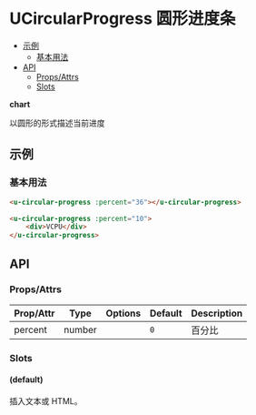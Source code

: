 <!-- 该 README.md 根据 api.yaml 和 docs/*.md 自动生成，为了方便在 GitHub 和 NPM 上查阅。如需修改，请查看源文件 -->

# UCircularProgress 圆形进度条

- [示例](#示例)
    - [基本用法](#基本用法)
- [API]()
    - [Props/Attrs](#propsattrs)
    - [Slots](#slots)

**chart**

以圆形的形式描述当前进度

## 示例
### 基本用法

``` html
<u-circular-progress :percent="36"></u-circular-progress>
```

```html
<u-circular-progress :percent="10">
    <div>VCPU</div>
</u-circular-progress>
```

## API
### Props/Attrs

| Prop/Attr | Type | Options | Default | Description |
| --------- | ---- | ------- | ------- | ----------- |
| percent | number |  | `0` | 百分比 |

### Slots

#### (default)

插入文本或 HTML。


